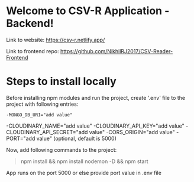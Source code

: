 # Welcome to CSV-R Application - Backend!

Link to website: https://csv-r.netlify.app/

Link to frontend repo: https://github.com/NikhilRJ2017/CSV-Reader-Frontend


# Steps to install locally

Before installing npm modules and run the project, create '.env' file to the project with following entries: 

	-MONGO_DB_URI="add value"
  -CLOUDINARY_NAME="add value"
  -CLOUDINARY_API_KEY="add value"
  -CLOUDINARY_API_SECRET="add value"
  -CORS_ORIGIN="add value"
	-PORT="add value" (optional, default is 5000)


Now, add following commands to the project:
>npm install &&
>npm install nodemon -D &&
>npm start

App runs on the port 5000 or else provide port value in .env file
